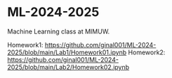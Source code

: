 # ML-2024-2025
Machine Learning class at MIMUW.

Homework1: https://github.com/ginal001/ML-2024-2025/blob/main/Lab1/Homework01.ipynb
Homework2: https://github.com/ginal001/ML-2024-2025/blob/main/Lab2/Homework02.ipynb
